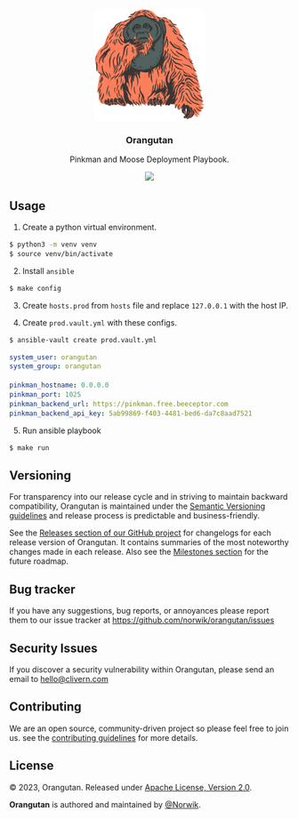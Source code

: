 <p align="center">
    <img alt="Orangutan Logo" src="/static/logo.png?v=0.1.0" height="200" />
    <h3 align="center">Orangutan</h3>
    <p align="center">Pinkman and Moose Deployment Playbook.</p>
    <p align="center">
        <a href="https://github.com/Norwik/Orangutan/actions/workflows/build.yml">
            <img src="https://github.com/Norwik/Orangutan/actions/workflows/build.yml/badge.svg"/>
        </a>
    </p>
</p>


## Usage

1. Create a python virtual environment.

```zsh
$ python3 -m venv venv
$ source venv/bin/activate
```

2. Install `ansible`

```zsh
$ make config
```

3. Create `hosts.prod` from `hosts` file and replace `127.0.0.1` with the host IP.

4. Create `prod.vault.yml` with these configs.

```zsh
$ ansible-vault create prod.vault.yml
```

```yaml
system_user: orangutan
system_group: orangutan

pinkman_hostname: 0.0.0.0
pinkman_port: 1025
pinkman_backend_url: https://pinkman.free.beeceptor.com
pinkman_backend_api_key: 5ab99869-f403-4481-bed6-da7c8aad7521
```

5. Run ansible playbook

```zsh
$ make run
```

## Versioning

For transparency into our release cycle and in striving to maintain backward compatibility, Orangutan is maintained under the [Semantic Versioning guidelines](https://semver.org/) and release process is predictable and business-friendly.

See the [Releases section of our GitHub project](https://github.com/norwik/orangutan/releases) for changelogs for each release version of Orangutan. It contains summaries of the most noteworthy changes made in each release. Also see the [Milestones section](https://github.com/norwik/orangutan/milestones) for the future roadmap.


## Bug tracker

If you have any suggestions, bug reports, or annoyances please report them to our issue tracker at https://github.com/norwik/orangutan/issues


## Security Issues

If you discover a security vulnerability within Orangutan, please send an email to [hello@clivern.com](mailto:hello@clivern.com)


## Contributing

We are an open source, community-driven project so please feel free to join us. see the [contributing guidelines](CONTRIBUTING.md) for more details.


## License

© 2023, Orangutan. Released under [Apache License, Version 2.0](https://www.apache.org/licenses/LICENSE-2.0).

**Orangutan** is authored and maintained by [@Norwik](https://github.com/norwik).
